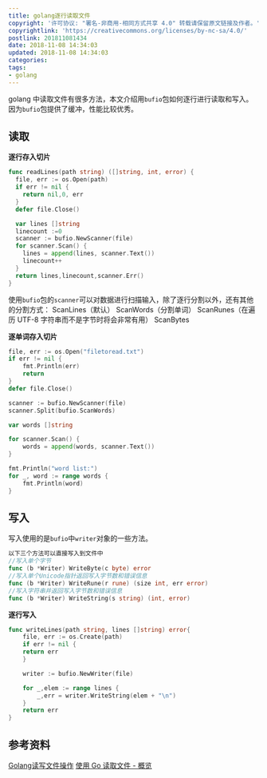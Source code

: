 ```yaml
---
title: golang逐行读取文件
copyright: '许可协议: "署名-非商用-相同方式共享 4.0" 转载请保留原文链接及作者。'
copyrightlink: 'https://creativecommons.org/licenses/by-nc-sa/4.0/'
postlink: 201811081434
date: 2018-11-08 14:34:03
updated: 2018-11-08 14:34:03
categories:
tags:
- golang
---
```

golang 中读取文件有很多方法，本文介绍用`bufio`包如何逐行进行读取和写入。因为`bufio`包提供了缓冲，性能比较优秀。<!--more-->

## 读取

**逐行存入切片**
```go
func readLines(path string) ([]string, int, error) {
  file, err := os.Open(path)
  if err != nil {
    return nil,0, err
  }
  defer file.Close()

  var lines []string
  linecount :=0
  scanner := bufio.NewScanner(file)
  for scanner.Scan() {
    lines = append(lines, scanner.Text())
    linecount++
  }
  return lines,linecount,scanner.Err()
}
```

使用`bufio`包的`scanner`可以对数据进行扫描输入，除了逐行分割以外，还有其他的分割方式：
ScanLines（默认）
ScanWords（分割单词）
ScanRunes（在遍历 UTF-8 字符串而不是字节时将会非常有用）
ScanBytes

**逐单词存入切片**

```go
file, err := os.Open("filetoread.txt")
if err != nil {
    fmt.Println(err)
    return
}
defer file.Close()

scanner := bufio.NewScanner(file)
scanner.Split(bufio.ScanWords)

var words []string

for scanner.Scan() {
    words = append(words, scanner.Text())
}

fmt.Println("word list:")
for _, word := range words {
    fmt.Println(word)
}
```

## 写入
写入使用的是`bufio`中`writer`对象的一些方法。

```go
以下三个方法可以直接写入到文件中
//写入单个字节
func (b *Writer) WriteByte(c byte) error
//写入单个Unicode指针返回写入字节数和错误信息
func (b *Writer) WriteRune(r rune) (size int, err error)
//写入字符串并返回写入字节数和错误信息
func (b *Writer) WriteString(s string) (int, error)
```

**逐行写入**

```go
func writeLines(path string, lines []string) error{
    file, err := os.Create(path)
    if err != nil {
    return err
    }

    writer := bufio.NewWriter(file)

    for _,elem := range lines {
        _,err = writer.WriteString(elem + "\n")
    }
    return err
}

```

## 参考资料
[Golang读写文件操作](https://xxbandy.github.io/2017/12/17/Golang%E8%AF%BB%E5%86%99%E6%96%87%E4%BB%B6%E6%93%8D%E4%BD%9C/)
[使用 Go 读取文件 - 概览](https://studygolang.com/articles/12905)